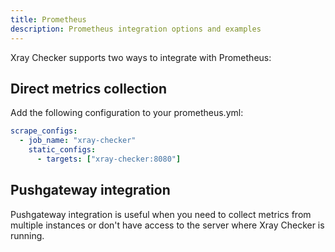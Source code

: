 ```yaml
---
title: Prometheus
description: Prometheus integration options and examples
---
```


Xray Checker supports two ways to integrate with Prometheus:

## Direct metrics collection

Add the following configuration to your prometheus.yml:

```yaml
scrape_configs:
  - job_name: "xray-checker"
    static_configs:
      - targets: ["xray-checker:8080"]
```

## Pushgateway integration

Pushgateway integration is useful when you need to collect metrics from multiple instances or don't have access to the server where Xray Checker is running.
